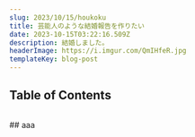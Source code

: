 ```yaml
---
slug: 2023/10/15/houkoku
title: 芸能人のような結婚報告を作りたい
date: 2023-10-15T03:22:16.509Z
description: 結婚しました。
headerImage: https://i.imgur.com/QmIHfeR.jpg
templateKey: blog-post
---
```

## Table of Contents

```toc

```

#﻿# aaa